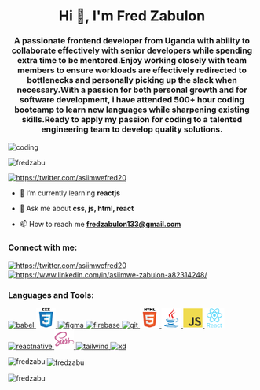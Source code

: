 <h1 align="center">Hi 👋, I'm Fred Zabulon</h1>
<h3 align="center">A passionate frontend developer from Uganda with ability to collaborate effectively with senior developers while spending extra time to be mentored.Enjoy working closely with team members to ensure workloads are effectively redirected to bottlenecks and personally picking up the slack when necessary.With a passion for both personal growth and for software development, i have attended 500+ hour coding bootcamp to learn new languages while sharpening existing skills.Ready to apply my passion for coding to a talented engineering team to develop quality solutions.</h3>
<img align="center" alt="coding" width="400" src="https://t4.ftcdn.net/jpg/01/35/92/85/360_F_135928597_xU5EzKq6vpOeXPX5vsbI48zfVVkSRlrF.jpg" />

<p align="left"> <img src="https://komarev.com/ghpvc/?username=fredzabu&label=Profile%20views&color=0e75b6&style=flat" alt="fredzabu" /> </p>

<p align="left"> <a href="https://twitter.com/https://twitter.com/asiimwefred20" target="blank"><img src="https://img.shields.io/twitter/follow/https://twitter.com/asiimwefred20?logo=twitter&style=for-the-badge" alt="https://twitter.com/asiimwefred20" /></a> </p>

- 🌱 I’m currently learning **reactjs**

- 💬 Ask me about **css, js, html, react**

- 📫 How to reach me **fredzabulon133@gmail.com**

<h3 align="left">Connect with me:</h3>
<p align="left">
<a href="https://twitter.com/https://twitter.com/asiimwefred20" target="blank"><img align="center" src="https://raw.githubusercontent.com/rahuldkjain/github-profile-readme-generator/master/src/images/icons/Social/twitter.svg" alt="https://twitter.com/asiimwefred20" height="30" width="40" /></a>
<a href="https://linkedin.com/in/https://www.linkedin.com/in/asiimwe-zabulon-a82314248/" target="blank"><img align="center" src="https://raw.githubusercontent.com/rahuldkjain/github-profile-readme-generator/master/src/images/icons/Social/linked-in-alt.svg" alt="https://www.linkedin.com/in/asiimwe-zabulon-a82314248/" height="30" width="40" /></a>
</p>

<h3 align="left">Languages and Tools:</h3>
<p align="left"> <a href="https://babeljs.io/" target="_blank" rel="noreferrer"> <img src="https://www.vectorlogo.zone/logos/babeljs/babeljs-icon.svg" alt="babel" width="40" height="40"/> </a> <a href="https://www.w3schools.com/css/" target="_blank" rel="noreferrer"> <img src="https://raw.githubusercontent.com/devicons/devicon/master/icons/css3/css3-original-wordmark.svg" alt="css3" width="40" height="40"/> </a> <a href="https://www.figma.com/" target="_blank" rel="noreferrer"> <img src="https://www.vectorlogo.zone/logos/figma/figma-icon.svg" alt="figma" width="40" height="40"/> </a> <a href="https://firebase.google.com/" target="_blank" rel="noreferrer"> <img src="https://www.vectorlogo.zone/logos/firebase/firebase-icon.svg" alt="firebase" width="40" height="40"/> </a> <a href="https://git-scm.com/" target="_blank" rel="noreferrer"> <img src="https://www.vectorlogo.zone/logos/git-scm/git-scm-icon.svg" alt="git" width="40" height="40"/> </a> <a href="https://www.w3.org/html/" target="_blank" rel="noreferrer"> <img src="https://raw.githubusercontent.com/devicons/devicon/master/icons/html5/html5-original-wordmark.svg" alt="html5" width="40" height="40"/> </a> <a href="https://www.java.com" target="_blank" rel="noreferrer"> <img src="https://raw.githubusercontent.com/devicons/devicon/master/icons/java/java-original.svg" alt="java" width="40" height="40"/> </a> <a href="https://developer.mozilla.org/en-US/docs/Web/JavaScript" target="_blank" rel="noreferrer"> <img src="https://raw.githubusercontent.com/devicons/devicon/master/icons/javascript/javascript-original.svg" alt="javascript" width="40" height="40"/> </a> <a href="https://reactjs.org/" target="_blank" rel="noreferrer"> <img src="https://raw.githubusercontent.com/devicons/devicon/master/icons/react/react-original-wordmark.svg" alt="react" width="40" height="40"/> </a> <a href="https://reactnative.dev/" target="_blank" rel="noreferrer"> <img src="https://reactnative.dev/img/header_logo.svg" alt="reactnative" width="40" height="40"/> </a> <a href="https://sass-lang.com" target="_blank" rel="noreferrer"> <img src="https://raw.githubusercontent.com/devicons/devicon/master/icons/sass/sass-original.svg" alt="sass" width="40" height="40"/> </a> <a href="https://tailwindcss.com/" target="_blank" rel="noreferrer"> <img src="https://www.vectorlogo.zone/logos/tailwindcss/tailwindcss-icon.svg" alt="tailwind" width="40" height="40"/> </a> <a href="https://www.adobe.com/products/xd.html" target="_blank" rel="noreferrer"> <img src="https://cdn.worldvectorlogo.com/logos/adobe-xd.svg" alt="xd" width="40" height="40"/> </a> </p>

<p><img align="left" src="https://github-readme-stats.vercel.app/api/top-langs?username=fredzabu&show_icons=true&locale=en&layout=compact" alt="fredzabu" /></p>

<p>&nbsp;<img align="center" src="https://github-readme-stats.vercel.app/api?username=fredzabu&show_icons=true&locale=en" alt="fredzabu" /></p>

<p><img align="center" src="https://github-readme-streak-stats.herokuapp.com/?user=fredzabu&" alt="fredzabu" /></p>
